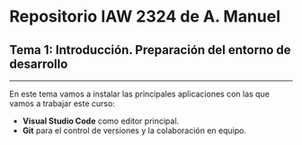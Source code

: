 # Repositorio IAW 2324 de A. Manuel
## Tema 1: Introducción. Preparación del entorno de desarrollo

--- 

En este tema vamos a instalar las principales aplicaciones con las que vamos a trabajar este curso:
- **Visual Studio Code** como editor principal.
- **Git** para el control de versiones y la colaboración en equipo.